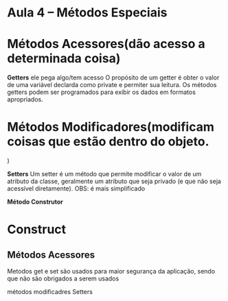 # Aula 4 – Métodos Especiais

# Métodos Acessores(dão acesso a determinada coisa)

__Getters__
ele pega algo/tem acesso
O propósito de um getter é obter o valor de uma variável declarda como private e permiter sua leitura. Os métodos getters podem ser programados para exibir os dados em formatos apropriados.

# Métodos Modificadores(modificam coisas que estão dentro do objeto.
)

__Setters__
Um setter é um método que permite modificar o valor de um atributo da classe, geralmente um atributo que seja privado (e que não seja acessível diretamente).
OBS: é mais simplificado

__Método Construtor__
# Construct




## Métodos Acessores
Metodos get e set são usados para maior segurança da aplicação, sendo que não são obrigados a serem usados

métodos modificadres
Setters
